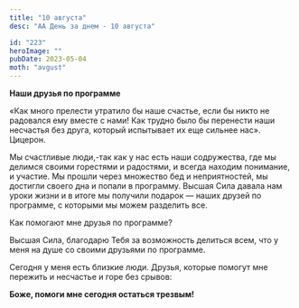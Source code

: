 ```yaml
---
title: "10 августа"
desc: "АА День за днем - 10 августа"

id: "223"
heroImage: ""
pubDate: 2023-05-04
moth: "avgust"
---
```


**Наши друзья по программе**

«Как много прелести утратило бы наше счастье, если бы никто не радовался ему
вместе с нами! Как трудно было бы перенести наши несчастья без друга, который
испытывает их еще сильнее нас». Цицерон.

Мы счастливые люди,-так как у нас есть наши содружества, где мы делимся своими
горестями и радостями, и всегда находим понимание, и участие. Мы прошли через
множество бед и неприятностей, мы достигли своего дна и попали в программу.
Высшая Сила давала нам уроки жизни и в итоге мы получили подарок — наших
друзей по программе, с которыми мы можем разделить все.

Как помогают мне друзья по программе?

Высшая Сила, благодарю Тебя за возможность делиться всем, что у меня на душе
со своими друзьями по программе.

Сегодня у меня есть близкие люди. Друзья, которые помогут мне пережить и
несчастье и горе без срывов:

**Боже, помоги мне сегодня остаться трезвым!**
